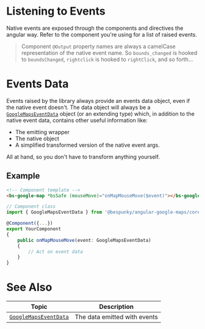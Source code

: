 # Listening to Events
Native events are exposed through the components and directives the angular way.
Refer to the component you're using for a list of raised events.

> Component `@Output` property names are always a camelCase representation of the native event name. So `bounds_changed` is hooked to `boundsChanged`, `rightclick` is hooked to `rightClick`, and so forth...

# Events Data
Events raised by the library always provide an events data object, even if the native event doesn't. The data object will always be a [`GoogleMapsEventData`](API/GoogleMapsEventsData.md) object (or an extending type) which, in addition to the native event data, contains other useful information like:
* The emitting wrapper
* The native object
* A simplified transformed version of the native event args.

 All at hand, so you don't have to transform anything yourself.

## Example
```html
<!-- Component template -->
<bs-google-map *bsSafe (mouseMove)="onMapMouseMove($event)"></bs-google-map>
```

```typescript
// Component class
import { GoogleMapsEventData } from '@bespunky/angular-google-maps/core';

@Component({...})
export YourComponent
{
    public onMapMouseMove(event: GoogleMapsEventData)
    {
        // Act on event data
    }
}
```

# See Also
| Topic | Description |
|-------|-------------|
|[`GoogleMapsEventData`](API/GoogleMapsEventsData.md)| The data emitted with events